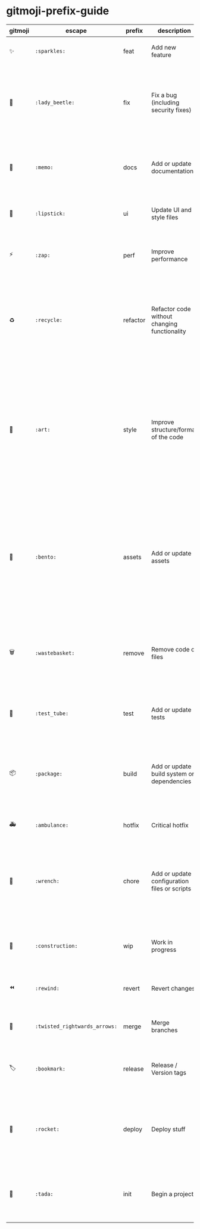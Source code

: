 # gitmoji-prefix-guide

| gitmoji | escape | prefix | description | 説明 | example |
|---------|--------|--------|-------------|------|---------|
| ✨ | `:sparkles:` | feat | Add new feature | 新機能の追加 | `✨ feat: add user profile editing feature` |
| 🐞 | `:lady_beetle:` | fix | Fix a bug (including security fixes) | バグ修正（セキュリティ修正含む） | `🐞 fix(security): fix XSS vulnerability` |
| 📝 | `:memo:` | docs | Add or update documentation | ドキュメントの追加・修正 | `📝 docs: add new endpoint to API specification` |
| 💄 | `:lipstick:` | ui | Update UI and style files | UIに関する変更 | `💄 ui: change button color to brand color` |
| ⚡ | `:zap:` | perf | Improve performance | パフォーマンス改善 | `⚡ perf: reduce API response time by 300ms` |
| ♻️ | `:recycle:` | refactor | Refactor code without changing functionality | 機能変更を伴わないリファクタリング | `♻️ refactor: split authentication process into functions` |
| 🎨 | `:art:` | style | Improve structure/format of the code | コードの意味を変えない整形（インデント、スペースなど） | `🎨 style: unify indentation to 2 spaces` |
| 🍱 | `:bento:` | assets | Add or update assets | アセットの追加・更新（画像、音声、フォントなど） | `🍱 assets: add new logo image` |
| 🗑️ | `:wastebasket:` | remove | Remove code or files | ファイル・コード・機能の削除 | `🗑️ remove: delete deprecated API endpoint` |
| 🧪 | `:test_tube:` | test | Add or update tests | テストの追加・修正 | `🧪 test: add unit tests for user registration API` |
| 📦 | `:package:` | build | Add or update build system or dependencies | ビルドシステムや依存関係の変更 | `📦 build: update lodash to v4.17.21` |
| 🚑 | `:ambulance:` | hotfix | Critical hotfix | 緊急修正 | `🚑 hotfix: fix crash in production environment` |
| 🔧 | `:wrench:` | chore | Add or update configuration files or scripts | 設定ファイルや開発用スクリプトの変更 | `🔧 chore: update ESLint config and DB init script` |
| 🚧 | `:construction:` | wip | Work in progress | 作業途中のコミット | `🚧 wip: implement partial UI for dashboard` |
| ⏪ | `:rewind:` | revert | Revert changes | 変更の取り消し | `⏪ revert: revert commit abc123` |
| 🔀 | `:twisted_rightwards_arrows:` | merge | Merge branches | ブランチのマージ | `🔀 merge: merge feature/login into develop` |
| 🏷️ | `:bookmark:` | release | Release / Version tags | バージョンリリース | `🏷️ release: v1.0.0` |
| 🚀 | `:rocket:` | deploy | Deploy stuff | 本番やステージングへのデプロイ | `🚀 deploy: release v1.2.0 to production` |
| 🎉 | `:tada:` | init | Begin a project | プロジェクト初期コミット | `🎉 init: create project structure` |
